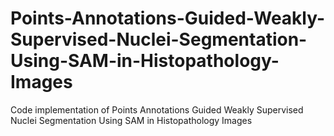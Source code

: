 # Points-Annotations-Guided-Weakly-Supervised-Nuclei-Segmentation-Using-SAM-in-Histopathology-Images
Code implementation of Points Annotations Guided Weakly Supervised Nuclei Segmentation Using SAM in Histopathology Images
